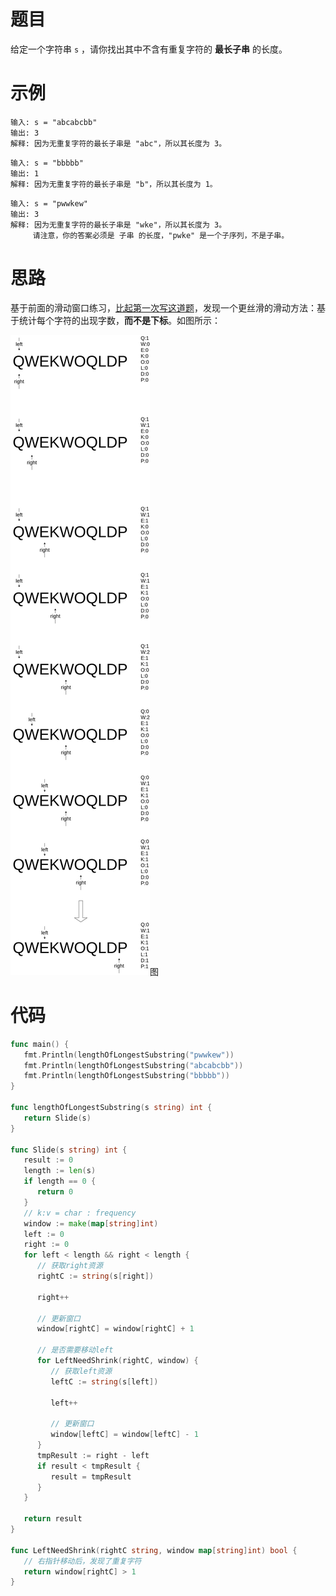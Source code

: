 # 题目

给定一个字符串 `s` ，请你找出其中不含有重复字符的 **最长子串** 的长度。

# 示例

```
输入: s = "abcabcbb"
输出: 3 
解释: 因为无重复字符的最长子串是 "abc"，所以其长度为 3。
```

```
输入: s = "bbbbb"
输出: 1
解释: 因为无重复字符的最长子串是 "b"，所以其长度为 1。
```

```
输入: s = "pwwkew"
输出: 3
解释: 因为无重复字符的最长子串是 "wke"，所以其长度为 3。
     请注意，你的答案必须是 子串 的长度，"pwke" 是一个子序列，不是子串。
```

# 思路

基于前面的滑动窗口练习，[比起第一次写这道题](https://github.com/9029HIME/Algorithm/tree/master/leetCode/20220909_Longest_Substring_Without_Repeating_Characters)，发现一个更丝滑的滑动方法：基于统计每个字符的出现字数，**而不是下标**。如图所示：

![无重复最长子字符串](markdown-img/思路.assets/无重复最长子字符串.jpg)图

# 代码

```go
func main() {
   fmt.Println(lengthOfLongestSubstring("pwwkew"))
   fmt.Println(lengthOfLongestSubstring("abcabcbb"))
   fmt.Println(lengthOfLongestSubstring("bbbbb"))
}

func lengthOfLongestSubstring(s string) int {
   return Slide(s)
}

func Slide(s string) int {
   result := 0
   length := len(s)
   if length == 0 {
      return 0
   }
   // k:v = char : frequency
   window := make(map[string]int)
   left := 0
   right := 0
   for left < length && right < length {
      // 获取right资源
      rightC := string(s[right])

      right++

      // 更新窗口
      window[rightC] = window[rightC] + 1

      // 是否需要移动left
      for LeftNeedShrink(rightC, window) {
         // 获取left资源
         leftC := string(s[left])

         left++

         // 更新窗口
         window[leftC] = window[leftC] - 1
      }
      tmpResult := right - left
      if result < tmpResult {
         result = tmpResult
      }
   }

   return result
}

func LeftNeedShrink(rightC string, window map[string]int) bool {
   // 右指针移动后，发现了重复字符
   return window[rightC] > 1
}
```